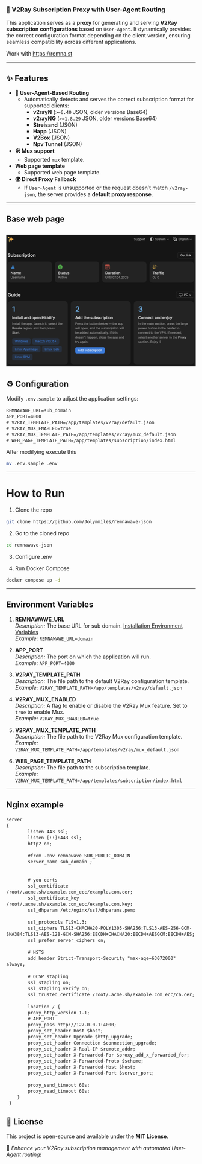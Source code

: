 ### 📖 V2Ray Subscription Proxy with User-Agent Routing

This application serves as a **proxy** for generating and serving **V2Ray subscription configurations** based on `User-Agent`. It dynamically provides the correct configuration format depending on the client version, ensuring seamless compatibility across different applications.

Work with https://remna.st

---

## ✨ Features
- **🔀 User-Agent-Based Routing**
   - Automatically detects and serves the correct subscription format for supported clients:
      - **v2rayN** (`>=6.40` JSON, older versions Base64)
      - **v2rayNG** (`>=1.8.29` JSON, older versions Base64)
      - **Streisand** (JSON)
      - **Happ** (JSON)
      - **V2Box** (JSON)
      - **Npv Tunnel** (JSON)
- **🛠 Mux support**
   - Supported `mux` template.
- **Web page template**
  - Supported web page template.
- **🌍 Direct Proxy Fallback**
   - If `User-Agent` is unsupported or the request doesn’t match `/v2ray-json`, the server provides a **default proxy response**.

---
## Base web page
![exmaple.png](exmaple.png)
---
## ⚙️ Configuration
Modify `.env.sample` to adjust the application settings:
```
REMNAWAWE_URL=sub_domain
APP_PORT=4000
# V2RAY_TEMPLATE_PATH=/app/templates/v2ray/default.json
# V2RAY_MUX_ENABLED=true
# V2RAY_MUX_TEMPLATE_PATH=/app/templates/v2ray/mux_default.json
# WEB_PAGE_TEMPLATE_PATH=/app/templates/subscription/index.html
```

After modifying execute this
```bash
mv .env.sample .env
```

---

# How to Run

1. Clone the repo
```bash
git clone https://github.com/Jolymmiles/remnawave-json
```

2. Go to the cloned repo
```bash
cd remnawave-json
```
3. Configure .env

4. Run Docker Compose
```bash
docker compose up -d
```

---

## Environment Variables

1. **REMNAWAWE_URL**  
   _Description:_ The base URL for sub domain. [Installation Environment Variables](https://remna.st/installation/env#subscription-public-domain)  
   _Example:_ `REMNAWAWE_URL=domain`

2. **APP_PORT**  
   _Description:_ The port on which the application will run.  
   _Example:_ `APP_PORT=4000`

3. **V2RAY_TEMPLATE_PATH**  
   _Description:_ The file path to the default V2Ray configuration template.  
   _Example:_ `V2RAY_TEMPLATE_PATH=/app/templates/v2ray/default.json`

4. **V2RAY_MUX_ENABLED**  
   _Description:_ A flag to enable or disable the V2Ray Mux feature. Set to `true` to enable Mux.  
   _Example:_ `V2RAY_MUX_ENABLED=true`

5. **V2RAY_MUX_TEMPLATE_PATH**  
   _Description:_ The file path to the V2Ray Mux configuration template.  
   _Example:_ `V2RAY_MUX_TEMPLATE_PATH=/app/templates/v2ray/mux_default.json`

6. **WEB_PAGE_TEMPLATE_PATH**  
   _Description:_ The file path to the subscription template.  
   _Example:_ `V2RAY_MUX_TEMPLATE_PATH=/app/templates/subscription/index.html`

---

## Nginx example
```nginx configuration
server
{
        listen 443 ssl;
        listen [::]:443 ssl;
        http2 on;

        #from .env remnawave SUB_PUBLIC_DOMAIN
        server_name sub_domain ;


        # you certs
        ssl_certificate /root/.acme.sh/example.com_ecc/example.com.cer;
        ssl_certificate_key /root/.acme.sh/example.com_ecc/example.com.key;
        ssl_dhparam /etc/nginx/ssl/dhparams.pem;

        ssl_protocols TLSv1.3;
        ssl_ciphers TLS13-CHACHA20-POLY1305-SHA256:TLS13-AES-256-GCM-SHA384:TLS13-AES-128-GCM-SHA256:EECDH+CHACHA20:EECDH+AESGCM:EECDH+AES;
        ssl_prefer_server_ciphers on;

        # HSTS
        add_header Strict-Transport-Security "max-age=63072000" always;

        # OCSP stapling
        ssl_stapling on;
        ssl_stapling_verify on;
        ssl_trusted_certificate /root/.acme.sh/example.com_ecc/ca.cer;

        location / {
        proxy_http_version 1.1;
        # APP_PORT
        proxy_pass http://127.0.0.1:4000;
        proxy_set_header Host $host;
        proxy_set_header Upgrade $http_upgrade;
        proxy_set_header Connection $connection_upgrade;
        proxy_set_header X-Real-IP $remote_addr;
        proxy_set_header X-Forwarded-For $proxy_add_x_forwarded_for;
        proxy_set_header X-Forwarded-Proto $scheme;
        proxy_set_header X-Forwarded-Host $host;
        proxy_set_header X-Forwarded-Port $server_port;

        proxy_send_timeout 60s;
        proxy_read_timeout 60s;
    }
 }
```


## 📜 License
This project is open-source and available under the **MIT License**.

🚀 *Enhance your V2Ray subscription management with automated User-Agent routing!*

